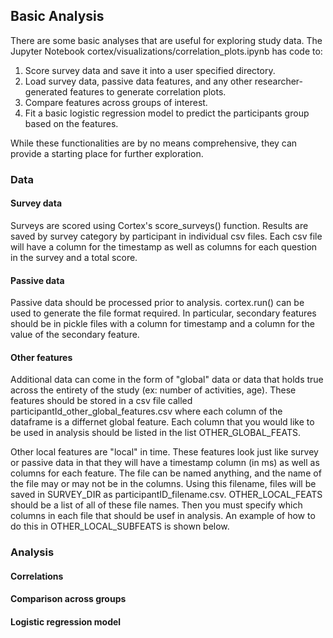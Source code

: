 ## Basic Analysis

There are some basic analyses that are useful for exploring study data. The Jupyter Notebook cortex/visualizations/correlation_plots.ipynb has code to:
1. Score survey data and save it into a user specified directory.
2. Load survey data, passive data features, and any other researcher-generated features to generate correlation plots.
3. Compare features across groups of interest.
4. Fit a basic logistic regression model to predict the participants group based on the features.

While these functionalities are by no means comprehensive, they can provide a starting place for further exploration.

### Data

#### Survey data

Surveys are scored using Cortex's score_surveys() function. Results are saved by survey category by participant in individual csv files. Each csv file will have a column for the timestamp as well as columns for each question in the survey and a total score.

#### Passive data

Passive data should be processed prior to analysis. cortex.run() can be used to generate the file format required. In particular, secondary features should be in pickle files with a column for timestamp and a column for the value of the secondary feature.

#### Other features

Additional data can come in the form of "global" data or data that holds true across the entirety of the study (ex: number of activities, age). These features should be stored in a csv file called participantId_other_global_features.csv where each column of the dataframe is a differnet global feature. Each column that you would like to be used in analysis should be listed in the list OTHER_GLOBAL_FEATS. 

Other local features are "local" in time. These features look just like survey or passive data in that they will have a timestamp column (in ms) as well as columns for each feature. The file can be named anything, and the name of the file may or may not be in the columns. Using this filename, files will be saved in SURVEY_DIR as participantID_filename.csv. OTHER_LOCAL_FEATS should be a list of all of these file names. Then you must specify which columns in each file that should be usef in analysis. An example of how to do this in OTHER_LOCAL_SUBFEATS is shown below.

### Analysis

#### Correlations

#### Comparison across groups

#### Logistic regression model
